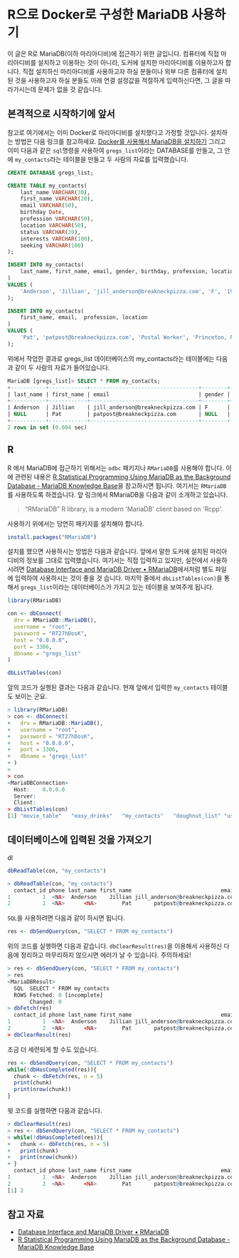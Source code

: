 # R으로 Docker로 구성한 MariaDB 사용하기

이 글은 R로 MariaDB(이하 마리아디비)에 접근하기 위한 글입니다. 컴퓨터에 직접 마리아디비를 설치하고 이용하는 것이 아니라, 도커에 설치한 마리아디비를 이용하고자 합니다. 직접 설치하신 마리아디비를 사용하고자 하실 분들이나 외부 다른 컴퓨터에 설치된 것을 사용하고자 하실 분들도 아래 연결 설정값을 적절하게 입력하신다면, 그 글을 따라가시는데 문제가 없을 것 같습니다.

## 본격적으로 시작하기에 앞서

참고로 여기에서는 이미 Docker로 마리아디비를 설치했다고 가정할 것입니다. 설치하는 방법은 다음 링크를 참고하세요. [Docker를 사용해서 MariaDB을 설치하기](http://www.epistemology.pe.kr/2020/09/26/1293) 그리고 이미 다음과 같은 `sql`명령을 사용하여 `gregs_list`이라는 DATABASE를 만들고, 그 안에 `my_contacts`라는 테이블을 만들고 두 사람의 자료를 입력했습니다.

```sql
CREATE DATABASE gregs_list;

CREATE TABLE my_contacts(
    last_name VARCHAR(30),
    first_name VARCHAR(20),
    email VARCHAR(50),
    birthday Date,
    profession VARCHAR(50),
    location VARCHAR(50),
    status VARCHAR(20),
    interests VARCHAR(100),
    seeking VARCHAR(100)
);

INSERT INTO my_contacts(
    last_name, first_name, email, gender, birthday, profession, location, status, interests, seeking
)
VALUES (
    'Anderson', 'Jillian', 'jill_anderson@breakneckpizza.com', 'F', '1980-09-05', 'Technical Writer', 'Palo Alto, CA', 'Single', 'Kayaking, Reptiles', 'Relationship, Friends'
);

INSERT INTO my_contacts(
    first_name, email,  profession, location
)
VALUES (
    'Pat', 'patpost@breakneckpizza.com', 'Postal Worker', 'Princeton, NJ'
);
```

위에서 작업한 결과로 gregs_list 데이터베이스의 my_contacts라는 테이블에는 다음과 같이 두 사람의 자료가 들어있습니다.

```sql
MariaDB [gregs_list]> SELECT * FROM my_contacts;
+-----------+------------+----------------------------------+--------+------------+------------------+---------------+--------+--------------------+-----------------------+
| last_name | first_name | email                            | gender | birthday   | profession       | location      | status | interests          | seeking               |
+-----------+------------+----------------------------------+--------+------------+------------------+---------------+--------+--------------------+-----------------------+
| Anderson  | Jillian    | jill_anderson@breakneckpizza.com | F      | 1980-09-05 | Technical Writer | Palo Alto, CA | Single | Kayaking, Reptiles | Relationship, Friends |
| NULL      | Pat        | patpost@breakneckpizza.com       | NULL   | NULL       | Postal Worker    | Princeton, NJ | NULL   | NULL               | NULL                  |
+-----------+------------+----------------------------------+--------+------------+------------------+---------------+--------+--------------------+-----------------------+
2 rows in set (0.004 sec)
```

## R

R 에서 MariaDB에 접근하기 위해서는 `odbc` 패키지나 `RMariaDB`를 사용해야 합니다. 이에 관련된 내용은 [R Statistical Programming Using MariaDB as the Background Database - MariaDB Knowledge Base](https://mariadb.com/kb/en/r-statistical-programming-using-mariadb-as-the-background-database/#data-transfer-between-r-and-mariadb)을 참고하시면 됩니다. 여기서는 `RMariaDB`를 사용하도록 하겠습니다. 앞 링크에서 RMariaDB을 다음과 같이 소개하고 있습니다.
> “RMariaDB” R library, is a modern 'MariaDB' client based on 'Rcpp'.

사용하기 위에서는 당연히 패키지를 설치해야 합니다.

```R
install.packages("RMariaDB")
```

설치를 했으면 사용하시는 방법은 다음과 같습니다. 앞에서 말한 도커에 설치된 마리아디비의 정보를 그대로 입력했습니다. 여기서는 직접 입력하고 있지만, 실전에서 사용하시려면 [Database Interface and MariaDB Driver • RMariaDB](https://rmariadb.r-dbi.org/#mariadb-configuration-file)에서처럼 별도 파일에 입력하여 사용하시는 것이 좋을 것 습니다. 마지막 줄에서 `dbListTables(con)`을 통해서 `gregs_list`이라는 데이터베이스가 가지고 있는 테이블을 보여주게 됩니다.

```R
library(RMariaDB)

con <- dbConnect(
  drv = RMariaDB::MariaDB(),
  username = "root",
  password = "RT27hDosK",
  host = "0.0.0.0",
  port = 3306,
  dbname = "gregs_list"
)

dbListTables(con)
```

앞의 코드가 실행된 결과는 다음과 같습니다. 현재 앞에서 입력한 `my_contacts` 테이블도 보이는 군요.

```R
> library(RMariaDB)
> con <- dbConnect(
+   drv = RMariaDB::MariaDB(),
+   username = "root",
+   password = "RT27hDosK",
+   host = "0.0.0.0",
+   port = 3306,
+   dbname = "gregs_list"
+ )
>
> con
<MariaDBConnection>
  Host:    0.0.0.0
  Server:  
  Client:  
> dbListTables(con)
[1] "movie_table"   "easy_drinks"   "my_contacts"   "doughnut_list" "users"         "clown_info"
```

## 데이터베이스에 입력된 것을 가져오기

dl

```R
dbReadTable(con, "my_contacts")
```

```R
> dbReadTable(con, "my_contacts")
  contact_id phone last_name first_name                            email gender   birthday       profession      location status          interests               seeking
1          1  <NA>  Anderson    Jillian jill_anderson@breakneckpizza.com      F 1980-09-05 Technical Writer Palo Alto, CA Single Kayaking, Reptiles Relationship, Friends
2          2  <NA>      <NA>        Pat       patpost@breakneckpizza.com   <NA>       <NA>    Postal Worker Princeton, NJ   <NA>               <NA>                  <NA>
```

`SQL`을 사용하려면 다음과 같이 하시면 됩니다.

```R
res <- dbSendQuery(con, "SELECT * FROM my_contacts")
```

위의 코드를 실행하면 다음과 같습니다. `dbClearResult(res)`을 이용해서 사용하신 다음에 정리하고 마무리하지 않으시면 에러가 날 수 있습니다. 주의하세요!

```R
> res <- dbSendQuery(con, "SELECT * FROM my_contacts")
> res
<MariaDBResult>
  SQL  SELECT * FROM my_contacts
  ROWS Fetched: 0 [incomplete]
       Changed: 0
> dbFetch(res)
  contact_id phone last_name first_name                            email gender   birthday       profession      location status          interests               seeking
1          1  <NA>  Anderson    Jillian jill_anderson@breakneckpizza.com      F 1980-09-05 Technical Writer Palo Alto, CA Single Kayaking, Reptiles Relationship, Friends
2          2  <NA>      <NA>        Pat       patpost@breakneckpizza.com   <NA>       <NA>    Postal Worker Princeton, NJ   <NA>               <NA>                  <NA>
> dbClearResult(res)
```

조금 더 세련되게 할 수도 있습니다.

```R
res <- dbSendQuery(con, "SELECT * FROM my_contacts")
while(!dbHasCompleted(res)){
  chunk <- dbFetch(res, n = 5)
  print(chunk)
  print(nrow(chunk))
}
```

윗 코드를 실행하면 다음과 같습니다.

```R
> dbClearResult(res)
> res <- dbSendQuery(con, "SELECT * FROM my_contacts")
> while(!dbHasCompleted(res)){
+   chunk <- dbFetch(res, n = 5)
+   print(chunk)
+   print(nrow(chunk))
+ }
  contact_id phone last_name first_name                            email gender   birthday       profession      location status          interests               seeking
1          1  <NA>  Anderson    Jillian jill_anderson@breakneckpizza.com      F 1980-09-05 Technical Writer Palo Alto, CA Single Kayaking, Reptiles Relationship, Friends
2          2  <NA>      <NA>        Pat       patpost@breakneckpizza.com   <NA>       <NA>    Postal Worker Princeton, NJ   <NA>               <NA>                  <NA>
[1] 2
```

## 참고 자료

- [Database Interface and MariaDB Driver • RMariaDB](https://rmariadb.r-dbi.org/index.html)
- [R Statistical Programming Using MariaDB as the Background Database - MariaDB Knowledge Base](https://mariadb.com/kb/en/r-statistical-programming-using-mariadb-as-the-background-database/#data-transfer-between-r-and-mariadb)
